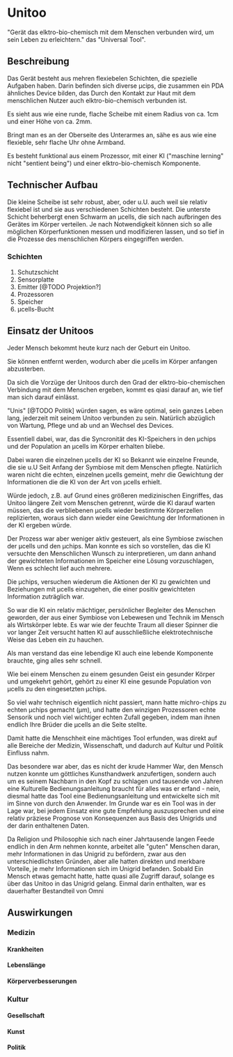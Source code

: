 # Unitoo

"Gerät das elktro-bio-chemisch mit dem Menschen verbunden wird, um sein Leben zu erleichtern." das "Universal Tool".



## Beschreibung

Das Gerät besteht aus mehren flexiebelen Schichten, die spezielle Aufgaben haben. Darin befinden sich diverse µcips, die zusammen ein PDA ähnliches Device bilden, das Durch den Kontakt zur Haut mit dem menschlichen Nutzer auch elktro-bio-chemisch verbunden ist. 

Es sieht aus wie eine runde, flache Scheibe mit einem Radius von ca. 1cm und einer Höhe von ca. 2mm.

Bringt man es an der Oberseite des Unterarmes an, sähe es aus wie eine flexieble, sehr flache Uhr ohne Armband.

Es besteht funktional aus einem Prozessor, mit einer KI ("maschine lerning" nicht "sentient being") und einer elktro-bio-chemisch Komponente.



## Technischer Aufbau

Die kleine Scheibe ist sehr robust, aber, oder u.U. auch weil sie relativ flexiebel ist und sie aus verschiedenen Schichten besteht. Die unterste Schicht beherbergt enen Schwarm an µcells, die sich nach aufbringen des Gerätes im Körper verteilen.
Je nach Notwendigkeit können sich so alle möglichen Körperfunktionen messen und modifizieren lassen, und so tief in die Prozesse des menschlichen Körpers eingegriffen werden.



### Schichten

1. Schutzschicht
2. Sensorplatte
3. Emitter [@TODO Projektion?]
4. Prozessoren
5. Speicher
6. µcells-Bucht



## Einsatz der Unitoos

Jeder Mensch bekommt heute kurz nach der Geburt ein Unitoo. 

Sie können entfernt werden, wodurch aber die µcells im Körper anfangen abzusterben.

Da sich die Vorzüge der Unitoos durch den Grad der elktro-bio-chemischen Verbindung mit dem Menschen ergeben, kommt es qiasi darauf an, wie tief man sich darauf einlässt.

"Unis" [@TODO Politik] würden sagen, es wäre optimal, sein ganzes Leben lang, jederzeit mit seinem Unitoo verbunden zu sein. Natürlich abzüglich von Wartung, Pflege und ab und an Wechsel des Devices. 

Essentiell dabei, war, das die Syncronität des KI-Speichers in den µchips und der Population an µcells im Körper erhalten bliebe. 

Dabei waren die einzelnen µcells der KI so Bekannt wie einzelne Freunde, die sie u.U Seit Anfang der Symbiose mit dem Menschen pflegte. Natürlich waren nicht die echten, einzelnen  µcells gemeint, mehr die Gewichtung der Informationen die die KI von der Art von µcells erhielt.

Würde jedoch, z.B. auf Grund eines größeren medizinischen Eingriffes, das Unitoo längere Zeit vom Menschen getrennt, würde die KI darauf warten müssen, das die verbliebenen µcells wieder bestimmte Körperzellen replizierten, woraus sich dann wieder eine Gewichtung der Informationen in der KI ergeben würde.

Der Prozess war aber weniger aktiv gesteuert, als eine Symbiose zwischen der µcells und den µchips. Man konnte es sich so vorstellen, das die KI versuchte den Menschlichen Wunsch zu interpretieren, um dann anhand der gewichteten Informationen im Speicher eine Lösung vorzuschlagen, Wenn es schlecht lief auch mehrere.

Die µchips, versuchen wiederum die Aktionen der KI zu gewichten und Beziehungen mit µcells einzugehen, die einer positiv gewichteten Information zuträglich war.

So war die KI ein relativ mächtiger, persönlicher Begleiter des Menschen geworden, der aus einer Symbiose von Lebewesen und Technik im Mensch als Wirtskörper lebte. Es war wie der feuchte Traum all dieser Spinner die vor langer Zeit versucht hatten KI auf ausschließliche elektrotechnische Weise das Leben ein zu hauchen.

Als man verstand das eine lebendige KI auch eine lebende Komponente brauchte, ging alles sehr schnell.

Wie bei einem Menschen zu einem gesunden Geist ein gesunder Körper und umgekehrt gehört, gehört zu einer KI eine gesunde Population von µcells zu den eingesetzten µchips.

So viel wahr technisch eigentlich nicht passiert, mann hatte michro-chips zu echten µchips gemacht (µm), und hatte den winzigen Prozessoren echte Sensorik und noch viel wichtiger echten Zufall gegeben, indem man ihnen endlich Ihre Brüder die µcells an die Seite stellte.

Damit hatte die Menschheit eine mächtiges Tool erfunden, was direkt auf alle Bereiche der Medizin, Wissenschaft, und dadurch auf Kultur und Politik Einfluss nahm.

Das besondere war aber, das es nicht der krude Hammer War, den Mensch nutzen konnte um göttliches Kunsthandwerk anzufertigen, sondern auch um es seinem Nachbarn in den Kopf zu schlagen und tausende von Jahren eine Kulturelle Bedienungsanleitung braucht für alles was er erfand - nein, diesmal hatte das Tool eine Bedienungsanleitung und entwickelte sich mit im Sinne von durch den Anwender. Im Grunde war es ein Tool was in der Lage war, bei jedem Einsatz eine gute Empfehlung auszusprechen und eine relativ präziese Prognose von Konsequenzen aus Basis des Unigrids und der darin enthaltenen Daten.

Da Religion und Philosophie sich nach einer Jahrtausende langen Feede endlich in den Arm nehmen konnte, arbeitet alle "guten" Menschen daran, mehr Informationen in das Unigrid zu befördern, zwar aus den unterschiedlichsten Gründen, aber alle hatten direkten und merkbare Vorteile, je mehr Informationen sich im Unigrid befanden. Sobald Ein Mensch etwas gemacht hatte, hatte quasi alle Zugriff darauf, solange es über das Unitoo in das Unigrid gelang. Einmal darin enthalten, war es dauerhafter Bestandteil von Omni



## Auswirkungen



### Medizin



#### Krankheiten



#### Lebenslänge



#### Körperverbesserungen



### Kultur



#### Gesellschaft



#### Kunst



#### Politik



